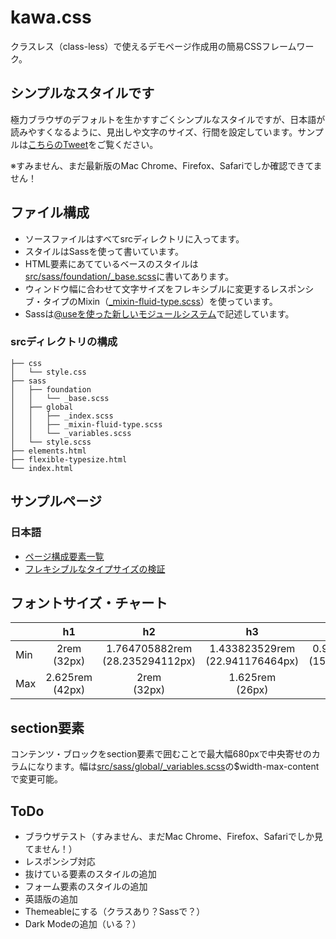# kawa.css
クラスレス（class-less）で使えるデモページ作成用の簡易CSSフレームワーク。

## シンプルなスタイルです
極力ブラウザのデフォルトを生かすすごくシンプルなスタイルですが、日本語が読みやすくなるように、見出しや文字のサイズ、行間を設定しています。サンプルは[こちらのTweet](https://twitter.com/i/status/1283312011447635968)をご覧ください。

※すみません、まだ最新版のMac Chrome、Firefox、Safariでしか確認できてません！

## ファイル構成
- ソースファイルはすべてsrcディレクトリに入ってます。
- スタイルはSassを使って書いています。
- HTML要素にあてているベースのスタイルは[src/sass/foundation/_base.scss](src/sass/foundation/_base.scss)に書いてあります。
- ウィンドウ幅に合わせて文字サイズをフレキシブルに変更するレスポンシブ・タイプのMixin（[_mixin-fluid-type.scss](src/sass/global/_mixin-fluid-type.scss)）を使っています。
- Sassは[@useを使った新しいモジュールシステム](https://parashuto.com/rriver/development/sass-module-system-from-import-to-use)で記述しています。

### srcディレクトリの構成

```
├── css
│   └── style.css
├── sass
│   ├── foundation
│   │   └── _base.scss
│   ├── global
│   │   ├── _index.scss
│   │   ├── _mixin-fluid-type.scss
│   │   └── _variables.scss
│   └── style.scss
├── elements.html
├── flexible-typesize.html
└── index.html
```

## サンプルページ
### 日本語
- [ページ構成要素一覧](src/elements.html)
- [フレキシブルなタイプサイズの検証](src/flexible-typesize.html)

## フォントサイズ・チャート
|| h1 | h2 | h3 | h4 | p |
|--|:--:|:--:|:--:|:--:|:--:|
| Min | 2rem<br>(32px) | 1.764705882rem<br>(28.235294112px) | 1.433823529rem<br>(22.941176464px) | 0.992647059rem<br>(15.882352944px) | 0.9375rem<br>(15px) |
| Max | 2.625rem<br>(42px) | 2rem<br>(32px) | 1.625rem<br>(26px) | 1.125rem<br>(18px) | 1.0625rem<br>(17px) |

## section要素
コンテンツ・ブロックをsection要素で囲むことで最大幅680pxで中央寄せのカラムになります。幅は[src/sass/global/_variables.scss](src/sass/global/_variables.scss)の$width-max-contentで変更可能。

## ToDo
- ブラウザテスト（すみません、まだMac Chrome、Firefox、Safariでしか見てません！）
- レスポンシブ対応
- 抜けている要素のスタイルの追加
- フォーム要素のスタイルの追加
- 英語版の追加
- Themeableにする（クラスあり？Sassで？）
- Dark Modeの追加（いる？）